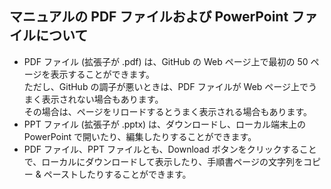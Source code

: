 ## マニュアルの PDF ファイルおよび PowerPoint ファイルについて
- PDF ファイル (拡張子が .pdf) は、GitHub の Web ページ上で最初の 50 ページを表示することができます。   
  ただし、GitHub の調子が悪いときは、PDF ファイルが Web ページ上でうまく表示されない場合もあります。  
  その場合は、ページをリロードするとうまく表示される場合もあります。
- PPT ファイル (拡張子が .pptx) は、ダウンロードし、ローカル端末上の PowerPoint で開いたり、編集したりすることができます。
- PDF ファイル、PPT ファイルとも、Download ボタンをクリックすることで、ローカルにダウンロードして表示したり、手順書ページの文字列をコピー & ペーストしたりすることができます。

